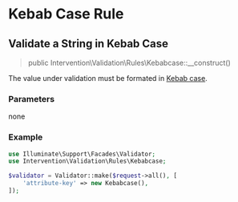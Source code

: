 # Kebab Case Rule
## Validate a String in Kebab Case

> public Intervention\Validation\Rules\Kebabcase::__construct()

The value under validation must be formated in [Kebab case](https://en.wikipedia.org/wiki/Letter_case#Special_case_styles).

### Parameters

none

### Example

```php
use Illuminate\Support\Facades\Validator;
use Intervention\Validation\Rules\Kebabcase;

$validator = Validator::make($request->all(), [
    'attribute-key' => new Kebabcase(),
]);
```


